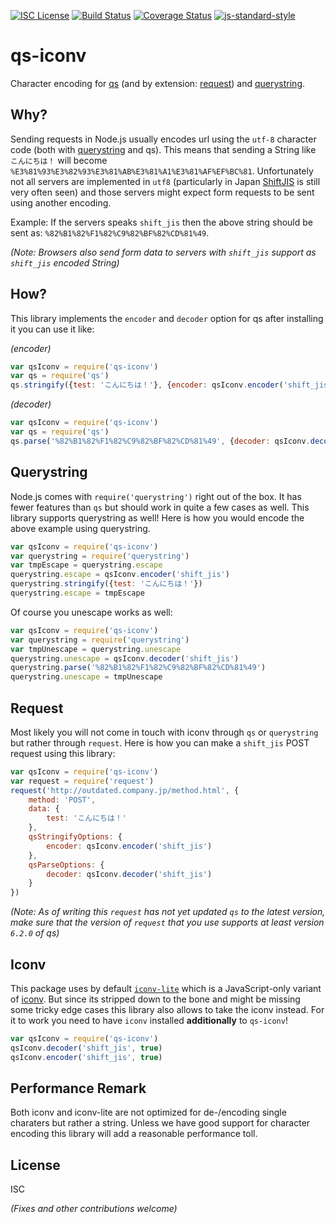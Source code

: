 [![ISC License](https://img.shields.io/badge/license-ISC-brightgreen.svg?style=flat)](https://tldrlegal.com/license/-isc-license)
[![Build Status](https://travis-ci.org/martinheidegger/qs-iconv.svg?branch=master)](https://travis-ci.org/martinheidegger/qs-iconv)
[![Coverage Status](https://coveralls.io/repos/github/martinheidegger/qs-iconv/badge.svg?branch=master)](https://coveralls.io/github/martinheidegger/qs-iconv?branch=master)
[![js-standard-style](https://img.shields.io/badge/code%20style-standard-brightgreen.svg)](http://standardjs.com/)

# qs-iconv
Character encoding for [qs](https://www.npmjs.com/package/qs) (and by extension: [request](https://www.npmjs.com/package/request)) and [querystring](https://nodejs.org/api/querystring.html#querystring_querystring_escape).

## Why?
Sending requests in Node.js usually encodes url using the `utf-8` character code (both with [querystring](https://nodejs.org/api/querystring.html) and qs). This means that sending a String like `こんにちは！` will become `%E3%81%93%E3%82%93%E3%81%AB%E3%81%A1%E3%81%AF%EF%BC%81`.
Unfortunately not all servers are implemented in `utf8` (particularly in Japan [ShiftJIS](https://en.wikipedia.org/wiki/Shift_JIS) is still very often seen) and those servers might expect form requests to be sent using another encoding.

Example: If the servers speaks `shift_jis` then the above string should be sent as: `%82%B1%82%F1%82%C9%82%BF%82%CD%81%49`.

_(Note: Browsers also send form data to servers with `shift_jis` support as `shift_jis` encoded String)_

## How?
This library implements the `encoder` and `decoder` option for qs after installing it you can use it like:

_(encoder)_
```JavaScript
var qsIconv = require('qs-iconv')
var qs = require('qs')
qs.stringify({test: 'こんにちは！'}, {encoder: qsIconv.encoder('shift_jis')})
```

_(decoder)_
```JavaScript
var qsIconv = require('qs-iconv')
var qs = require('qs')
qs.parse('%82%B1%82%F1%82%C9%82%BF%82%CD%81%49', {decoder: qsIconv.decoder('shift_jis')})
```

## Querystring
Node.js comes with `require('querystring')` right out of the box. It has fewer features than `qs` but should work in quite a few cases as well. This library supports querystring as well! Here is how you would encode the above example using querystring.

```JavaScript
var qsIconv = require('qs-iconv')
var querystring = require('querystring')
var tmpEscape = querystring.escape
querystring.escape = qsIconv.encoder('shift_jis')
querystring.stringify({test: 'こんにちは！'})
querystring.escape = tmpEscape
```

Of course you unescape works as well:

```JavaScript
var qsIconv = require('qs-iconv')
var querystring = require('querystring')
var tmpUnescape = querystring.unescape
querystring.unescape = qsIconv.decoder('shift_jis')
querystring.parse('%82%B1%82%F1%82%C9%82%BF%82%CD%81%49')
querystring.unescape = tmpUnescape
```

## Request
Most likely you will not come in touch with iconv through `qs` or `querystring` but rather through `request`. Here is how you can make a `shift_jis` POST request using this library:

```JavaScript
var qsIconv = require('qs-iconv')
var request = require('request')
request('http://outdated.company.jp/method.html', {
    method: 'POST',
    data: {
        test: 'こんにちは！'
    },
    qsStringifyOptions: {
        encoder: qsIconv.encoder('shift_jis')
    },
    qsParseOptions: {
        decoder: qsIconv.decoder('shift_jis')
    }
})
```

_(Note: As of writing this `request` has not yet updated `qs` to the latest version, make sure that the version of `request` that you use supports at least version `6.2.0` of qs)_

## Iconv
This package uses by default [`iconv-lite`](https://www.npmjs.com/package/iconv-lite) which is a JavaScript-only variant of [iconv](https://www.npmjs.com/package/iconv). But since its stripped down to the bone and might be missing some tricky edge cases this library also allows to take the iconv instead.
For it to work you need to have `iconv` installed **additionally** to `qs-iconv`!

```JavaScript
var qsIconv = require('qs-iconv')
qsIconv.decoder('shift_jis', true)
qsIconv.encoder('shift_jis', true)
```

## Performance Remark
Both iconv and iconv-lite are not optimized for de-/encoding single charaters but rather a string. Unless we have good support for character encoding this library will add a reasonable performance toll.

## License
ISC

_(Fixes and other contributions welcome)_
